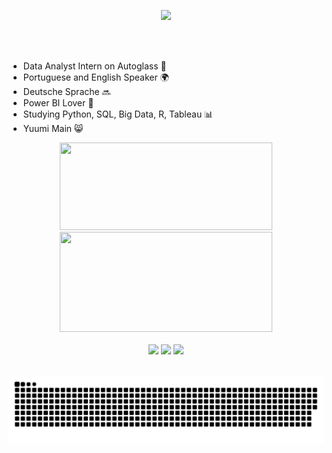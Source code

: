 
<div align="center">
 
<a href="https://github.com/Sissaz" > <img width="35%"  src="https://cdn.discordapp.com/attachments/589442956021465142/964401865943035945/Sicilia_GRANDE.png" /></a>
 
</div>
<br>
<br />

* Data Analyst Intern on Autoglass 💙
* Portuguese and English Speaker 🌍
* Deutsche Sprache 🔜
* Power BI Lover 💛
* Studying Python, SQL, Big Data, R, Tableau  📊
* Yuumi Main 😸

<div align="center">
  <img height="140rem" width="340px" src="https://github-readme-stats.vercel.app/api?username=sissaz&show_icons=true&theme=aura_dark&include_all_commits=true&count_private=true"/>
 </div>
 <div align="center"> 
  <img height="160rem" width="340px" src="https://github-readme-stats.vercel.app/api/top-langs/?username=sissaz&layout=compact&langs_count=7&theme=aura_dark"/>
</div>
  
<div align="center">
<br>
      <a href="https://www.linkedin.com/in/Siciliag" target="_blank"><img src="https://img.shields.io/badge/-LinkedIn-%230077B5?style=for-the-badge&logo=linkedin&logoColor=white" target="_blank"></a> 
      <a href = "mailto:siciiliagiacomazza@gmail.com"><img src="https://img.shields.io/badge/Gmail-D14836?style=for-the-badge&logo=gmail&logoColor=white" target="_blank"></a>
  <a href="https://instagram.com/sissagz" target="_blank"><img src="https://img.shields.io/badge/Instagram-E4405F?style=for-the-badge&logo=instagram&logoColor=white" target="_blank"></a>

<br />
<br>
  
<div align="center">
  
  ![Snake animation](https://github.com/sissaz/sissaz/blob/output/github-contribution-grid-snake.svg)
  
  
</div>
</div>

